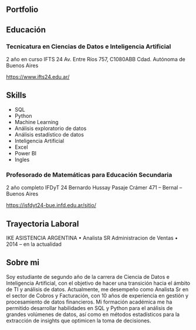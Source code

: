 ## Portfolio

## Educación 

### Tecnicatura en Ciencias de Datos e Inteligencia Artificial
2 año en curso
IFTS 24
Av. Entre Ríos 757, C1080ABB 
Cdad. Autónoma de Buenos Aires

https://www.ifts24.edu.ar/ 

## Skills
- SQL
- Python
- Machine Learning
- Análisis exploratorio de datos
- Análisis estadístico de datos
- Inteligencia Artificial
- Excel
- Power BI
- Ingles 


### Profesorado de Matemáticas para Educación Secundaria
2 año completo
IFDyT  24 Bernardo Hussay
Pasaje Crámer 471 –
Bernal – Buenos Aires

https://isfdyt24-bue.infd.edu.ar/sitio/ 

## Trayectoria Laboral
IKE ASISTENCIA ARGENTINA
•	Analista SR Administracion de Ventas
•	2014 – en la actualidad


## Sobre mi

Soy estudiante de segundo año de la carrera de Ciencia de Datos e Inteligencia Artificial, con el objetivo de hacer una transición hacia el ámbito de TI y análisis de datos. 
Actualmente, me desempeño como Analista Sr en el sector de Cobros y Facturación, con 10 años de experiencia en gestión y procesamiento de datos financieros. 
Mi formación académica me ha permitido desarrollar habilidades en SQL y Python para el análisis de grandes volúmenes de datos, así como en métodos estadísticos para la extracción de insights que optimicen la toma de decisiones.

